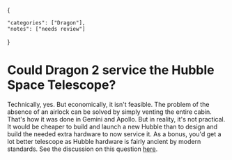 {
    
    "categories": ["Dragon"],
    "notes": ["needs review"]
}

# Could Dragon 2 service the Hubble Space Telescope?

Technically, yes. But economically, it isn't feasible. The problem of the absence of an airlock can be solved by simply venting the entire cabin. That's how it was done in Gemini and Apollo. But in reality, it's not practical. It would be cheaper to build and launch a new Hubble than to design and build the needed extra hardware to now service it. As a bonus, you'd get a lot better telescope as Hubble hardware is fairly ancient by modern standards. See the discussion on this question [here](http://www.reddit.com/r/spacex/comments/2deewc/could_dragon_2_service_the_hubble_telescope/).
